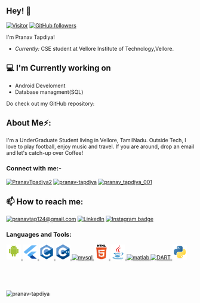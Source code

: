 
<!-- <h2 align='center'>Pranav Tapdiya</h2>
<p align='center'><b>UnderGrad at Vellore Institute of Technology, Vellore</b></p> -->

<h2>Hey! 👋</h2>

[![Visitor](https://visitor-badge.laobi.icu/badge?page_id=pranav-tapdiya.pranav-tapdiya)](https://github.com/pranav-tapdiya) [![GitHub followers](https://img.shields.io/github/followers/pranav-tapdiya.svg?style=social&label=Follow)](https://github.com/pranav-tapdiya?tab=followers)

I'm Pranav Tapdiya! 
- <i>Currently:</i> CSE student at Vellore Institute of Technology,Vellore. 

<h2>💻 I'm Currently working on</h2>

- Android Develoment
- Database managment(SQL)

Do check out my GitHub repository:




<h2> About Me⚡:</h2>

I'm a UnderGraduate Student living in Vellore, TamilNadu. Outside Tech, I love to play football, enjoy music and travel. If you are around, drop an email and let's catch-up over Coffee!



<h3 align="left">Connect with me:-</h3>
<p align="left">
<a href="https://twitter.com/PranavTapdiya2?t=zrcFEApJKWfc6XT3JdMpcw&s=09" target="blank"><img align="center" src="https://raw.githubusercontent.com/rahuldkjain/github-profile-readme-generator/master/src/images/icons/Social/twitter.svg" alt="PranavTpadiya2" height="30" width="40" /></a>
<a href="https://www.linkedin.com/in/pranav-tapdiya-96830425a/" target="blank"><img align="center" src="https://raw.githubusercontent.com/rahuldkjain/github-profile-readme-generator/master/src/images/icons/Social/linked-in-alt.svg" alt="pranav-tapdiya" height="30" width="40" /></a>
<a href="https://www.instagram.com/pranav_tapdiya_001/?igshid=ZDdkNTZiNTM=" target="blank"><img align="center" src="https://raw.githubusercontent.com/rahuldkjain/github-profile-readme-generator/master/src/images/icons/Social/instagram.svg" alt="pranav_tapdiya_001" height="30" width="40" /></a>
</p>

<h2>📫 How to reach me:</h2>

<a href="mailto:pranavtap124@gmail.com">![pranavtap124@gmail.com](https://img.shields.io/badge/Gmail-D14836?style=for-the-badge&logo=gmail&logoColor=white)</a> 
<a href="https://www.linkedin.com/in/pranav-tapdiya-96830425a/">![LinkedIn](https://img.shields.io/badge/LinkedIn-0077B5?style=for-the-badge&logo=linkedin&logoColor=white)</a>
 </a>
  <a href="https://www.instagram.com/pranav_tapdiya_001/?igshid=ZDdkNTZiNTM=">
    <img src="https://img.shields.io/badge/Instagram-red?style=for-the-badge&logo=Instagram&logoColor=white" alt="Instagram badge"/>
  </a>
<div>
<h3 align="left">Languages and Tools:</h3>
<p align="left"> 
 <a href="https://developer.android.com" target="_blank" rel="noreferrer"> <img src="https://raw.githubusercontent.com/devicons/devicon/master/icons/android/android-original-wordmark.svg" alt="android" width="40" height="40"/> </a>
 <a href="https://flutter.dev/" target="_blank" rel="noreferrer"> <img src="https://raw.githubusercontent.com/dnfield/flutter_svg/7d374d7107561cbd906d7c0ca26fef02cc01e7c8/example/assets/flutter_logo.svg?sanitize=true" alt="flutter" width="40" height="40"/> </a> 
 <a href="https://www.cprogramming.com/" target="_blank" rel="noreferrer"> <img src="https://raw.githubusercontent.com/devicons/devicon/master/icons/c/c-original.svg" alt="c" width="40" height="40"/> </a> 
 <a href="https://www.w3schools.com/cpp/" target="_blank" rel="noreferrer"> <img src="https://raw.githubusercontent.com/devicons/devicon/master/icons/cplusplus/cplusplus-original.svg" alt="cplusplus" width="40" height="40"/> </a> 
 <a href="https://www.mysql.com/" target="_blank" rel="noreferrer"> <img src="https://raw.githubusercontent.com/amido/azure-vector-icons/master/renders/mysql-database.png" alt="mysql" width="40" height="40"/> </a>
 <a href="https://www.w3.org/html/" target="_blank" rel="noreferrer"> <img src="https://raw.githubusercontent.com/devicons/devicon/master/icons/html5/html5-original-wordmark.svg" alt="html5" width="40" height="40"/> </a>  
 <a href="https://www.java.com" target="_blank" rel="noreferrer"> <img src="https://raw.githubusercontent.com/devicons/devicon/master/icons/java/java-original.svg" alt="java" width="40" height="40"/> </a> 
 <a href="https://www.mathworks.com/" target="_blank" rel="noreferrer"> <img src="https://upload.wikimedia.org/wikipedia/commons/2/21/Matlab_Logo.png" alt="matlab" width="40" height="40"/> </a> 
 <a href="https://dart.dev/" target="_blank" rel="noreferrer"> <img src="https://img.icons8.com/color/512/dart.png" alt="DART" width="40" height="40"/> </a> 
 <a href="https://www.python.org" target="_blank" rel="noreferrer"> <img src="https://raw.githubusercontent.com/devicons/devicon/master/icons/python/python-original.svg" alt="python" width="40" height="40"/> </a>
 </p>
 </div>     
<br>
<br>
<br>



</p>
<p><img align="center" src="https://github-readme-streak-stats.herokuapp.com/?user=pranav-tapdiya&" alt="pranav-tapdiya" /></p>
